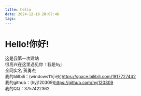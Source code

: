 ```yaml
---
title: hello
date: 2024-12-18 20:07:46
tags:
---
```

# Hello!你好!
这是我第一次建站  
很高兴在这里遇见你！我是hyj  
全网实名 贺勇杰  
我的blilbili：(windows11小伙)https://space.bilibili.com/1817727442  
我的github：(hyj120309)https://github.com/hyj120309  
我的QQ：3757422362
